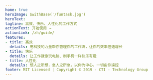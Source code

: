 ```yaml
---
home: true
heroImage: $withBase('/funtask.jpg')
heroText:
tagline: 高效、快乐、人性化的工作方式
actionText: 开始使用 →
actionLink: /zh/guide/
features:
- title: 高效
  details: 用科技的力量帮你管理你的工作流，让你的效率倍速增长
- title: 快乐
  details: 让工作就像玩电脑、刷手机一样快乐有趣
- title: 人性化
  details: 想人之所想，急人之所急，以你为中心，一切由你操控
footer: MIT Licensed | Copyright © 2019 - CTI - Technology Group
---
```

